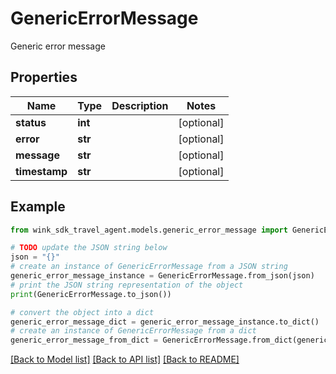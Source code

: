 # GenericErrorMessage

Generic error message

## Properties

Name | Type | Description | Notes
------------ | ------------- | ------------- | -------------
**status** | **int** |  | [optional] 
**error** | **str** |  | [optional] 
**message** | **str** |  | [optional] 
**timestamp** | **str** |  | [optional] 

## Example

```python
from wink_sdk_travel_agent.models.generic_error_message import GenericErrorMessage

# TODO update the JSON string below
json = "{}"
# create an instance of GenericErrorMessage from a JSON string
generic_error_message_instance = GenericErrorMessage.from_json(json)
# print the JSON string representation of the object
print(GenericErrorMessage.to_json())

# convert the object into a dict
generic_error_message_dict = generic_error_message_instance.to_dict()
# create an instance of GenericErrorMessage from a dict
generic_error_message_from_dict = GenericErrorMessage.from_dict(generic_error_message_dict)
```
[[Back to Model list]](../README.md#documentation-for-models) [[Back to API list]](../README.md#documentation-for-api-endpoints) [[Back to README]](../README.md)



